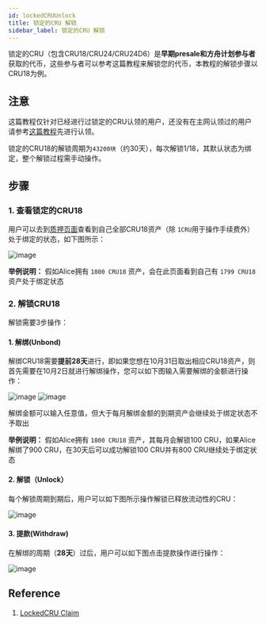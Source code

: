 ```yaml
---
id: lockedCRUUnlock
title: 锁定的CRU 解锁
sidebar_label: 锁定的CRU 解锁
---
```


锁定的CRU（包含CRU18/CRU24/CRU24D6）是**早期presale和方舟计划参与者**获取的代币，这些参与者可以参考这篇教程来解锁您的代币，本教程的解锁步骤以CRU18为例。

## 注意

这篇教程仅针对已经进行过锁定的CRU认领的用户，还没有在主网认领过的用户请参考[这篇教程](claims-locked-cru.md)先进行认领。

锁定的CRU18的解锁周期为`43200块`（约30天），每次解锁1/18，其默认状态为绑定，整个解锁过程需手动操作。

## 步骤

### 1. 查看锁定的CRU18

用户可以去到[质押页面](https://apps.crust.network/?rpc=wss%3A%2F%2Frpc.crust.network#/staking/actions)查看到自己全部CRU18资产（除 `1CRU`用于操作手续费外）处于绑定的状态，如下图所示：

![image](assets/unlock/bonded.png)

**举例说明：**
假如Alice拥有 `1800 CRU18` 资产，会在此页面看到自己有 `1799 CRU18` 资产处于绑定状态

### 2. 解锁CRU18

解锁需要3步操作：

#### 1. 解绑(Unbond)

解绑CRU18需要**提前28天**进行，即如果您想在10月31日取出相应CRU18资产，则首先需要在10月2日就进行解绑操作，您可以如下图输入需要解绑的金额进行操作：

![image](assets/unlock/unbond.png)
![image](assets/unlock/unbond1.png)

解绑金额可以输入任意值，但大于每月解绑金额的到期资产会继续处于绑定状态不予取出

**举例说明：**
假如Alice拥有 `1800 CRU18` 资产，其每月会解锁100 CRU，如果Alice解绑了900 CRU，在30天后可以成功解锁100 CRU并有800 CRU继续处于绑定状态

#### 2. 解锁（Unlock）

每个解锁周期到期后，用户可以如下图所示操作解锁已释放流动性的CRU：

![image](assets/unlock/unlock.png)

#### 3. 提款(Withdraw)

在解绑的周期（**28天**）过后，用户可以如下图点击提款操作进行操作：

![image](assets/unlock/withdrow.png)

## Reference

1. [LockedCRU Claim](claims-locked-cru.md)
